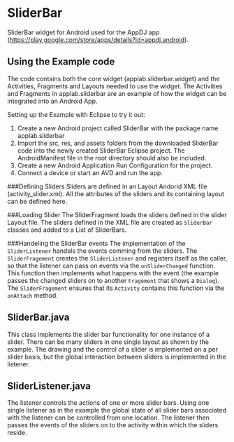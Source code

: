 SliderBar
=========

SliderBar widget for Android used for the AppDJ app (https://play.google.com/store/apps/details?id=appdj.android).

Using the Example code
----------------------
The code contains both the core widget (applab.sliderbar.widget) and the Activities, Fragments and Layouts needed to use the widget. The Activities and Fragments in applab.sliderbar are an example of how the widget can be integrated into an Android App.

Setting up the Example with Eclipse to try it out:
1. Create a new Android project called SliderBar with the package name applab.sliderbar
2. Import the src, res, and assets folders from the downloaded SliderBar code into the newly created SliderBar Eclipse project. The AndroidManifest file in the root directory should also be included.
3. Create a new Android Application Run Configuration for the project.
4. Connect a device or start an AVD and run the app.

###Defining Sliders
Sliders are defined in an Layout Andorid XML file (activity_slider.xml). All the attributes of the sliders and its containing layout can be defined here. 

###Loading Slider
The SliderFragment loads the sliders defined in the slider Layout file. The sliders defined in the XML file are created as `SliderBar` classes and added to a List of SliderBars. 

###Handeling the SliderBar events
The implementation of the `SliderListener` handels the events comming from the sliders. The `SliderFragement` creates the `SliderListener` and registers itself as the caller, so that the listener can pass on events via the `onSliderChanged` function. This function then implements what happens with the event (the example passes the changed sliders on to another `Fragement` that shows a `Dialog`). The `SliderFragement` ensures that its `Activity` contains this function via the `onAttach` method.

SliderBar.java
--------------
This class implements the slider bar functionality for one instance of a slider. There can be many sliders in one single layout as shown by the example. The drawing and the control of a slider is implemented on a per slider basis, but the global interaction between sliders is implemented in the listener.

SliderListener.java
-------------------
The listener controls the actions of one or more slider bars. Using one single listener as in the example the global state of all slider bars associated with the listener can be controlled from one location. The listener then passes the events of the sliders on to the activity within which the sliders reside.

